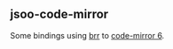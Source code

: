 jsoo-code-mirror
----------------

Some bindings using [brr]() to [code-mirror 6](https://codemirror.net/6/).